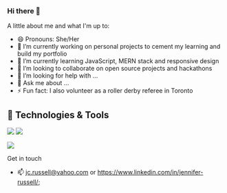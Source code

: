 ### Hi there 👋

A little about me and what I'm up to:

- 😄 Pronouns: She/Her
- 🔭 I’m currently working on personal projects to cement my learning and build my portfolio
- 🌱 I’m currently learning JavaScript, MERN stack and responsive design
- 👯 I’m looking to collaborate on open source projects and hackathons
- 🤔 I’m looking for help with ...
- 💬 Ask me about ...
- ⚡ Fun fact: I also volunteer as a roller derby referee in Toronto


## 🔧 Technologies & Tools
![](https://img.shields.io/badge/Code-HTML5-informational?style=flat&logo=html5&logoColor=white&color=7719AA)
![](https://img.shields.io/badge/Code-JavaScript-informational?style=flat&logo=javascript&logoColor=white&color=7719AA)

![](https://img.shields.io/badge/Code-CSS3-informational?style=flat&logo=css3&logoColor=white&color=7719AA)

Get in touch
- 📫 jc.russell@yahoo.com or https://www.linkedin.com/in/jennifer-russell/; 

